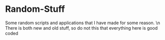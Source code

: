 # Random-Stuff
Some random scripts and applications that I have made for some reason. \n
There is both new and old stuff, so do not this that everything here is good coded
